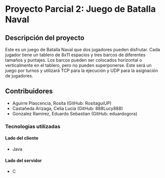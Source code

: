 # Proyecto Parcial 2: Juego de Batalla Naval 

## Descripción del proyecto

Este es un juego de Batalla Naval que dos jugadores pueden disfrutar. Cada jugador tiene un tablero de 8x11 espacios y tres barcos de diferentes tamaños y puntajes. Los barcos pueden ser colocados horizontal o verticalmente en el tablero, pero no pueden superponerse. Este será un juego por turnos y utilizará TCP para la ejecución y UDP para la asignación de jugadores.

## Contribuidores

- Aguirre Plascencia, Rosita (GitHub: RositaguiUP)
- Castañeda Arizaga, Celia Lucia (GitHub: 888Lucy888)
- Gonzalez Ramirez, Eduardo Sebastian (GitHub: eduardogora)

### Tecnologías utilizadas

#### Lado del cliente

- Java

#### Lado del servidor

- C

